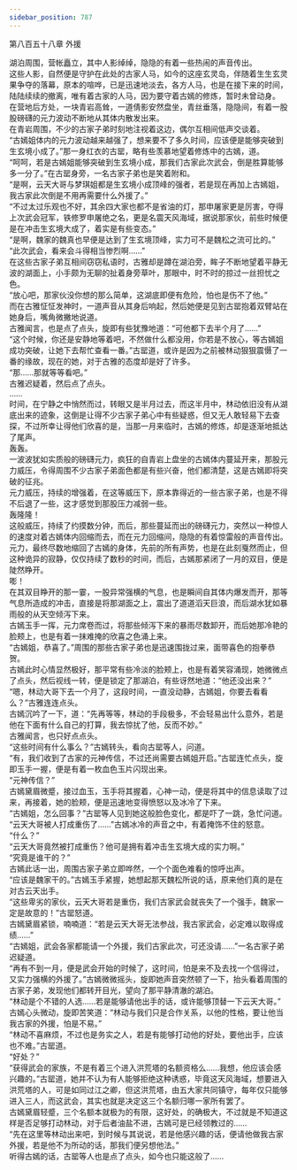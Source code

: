 ```yaml
---
sidebar_position: 787
---
```

 第八百五十八章 外援


湖泊周围，营帐矗立，其中人影绰绰，隐隐的有着一些热闹的声音传出。  
这些人影，自然便是守护在此处的古家人马，如今的这座玄灵岛，伴随着生生玄灵果争夺的落幕，原本的喧哗，已是迅速地淡去，各方人马，也是在接下来的时间，陆陆续续的撤离，唯有着古家的人马，因为要守着古嫣的修炼，暂时未曾动身。  
在营地后方处，一块青岩高耸，一道倩影安然盘坐，青丝垂落，隐隐间，有着一股股磅礴的元力波动不断地从其体内散发出来。  
在青岩周围，不少的古家子弟时刻地注视着这边，偶尔互相间低声交谈着。  
“古嫣姐体内的元力波动越来越强了，想来要不了多久时间，应该便是能够突破到生玄境小成了。”那一身红衣的古罂，略有些羡慕地望着修炼中的古嫣，道。  
“呵呵，若是古嫣姐能够突破到生玄境小成，那我们古家此次武会，倒是胜算能够多一分了。”在古罂身旁，一名古家子弟也是笑着附和。  
“是啊，云天大哥与梦琪姐都是生玄境小成顶峰的强者，若是现在再加上古嫣姐，我古家此次倒是不用再需要什么外援了。”  
“不过太过乐观也不好，其余四大家也都不是省油的灯，那申屠家更是厉害，夺得上次武会冠军，铁修罗申屠绝之名，更是名震天风海域，据说那家伙，前些时候便是在冲击生玄境大成了，着实是有些变态。”  
“是啊，魏家的魏真也早便是达到了生玄境顶峰，实力可不是魏松之流可比的。”  
“此次武会，看来会斗得相当惨烈啊……”  
在这些古家子弟互相间窃窃私语时，古雅却是蹲在湖泊旁，眸子不断地望着平静无波的湖面上，小手颇为无聊的扯着身旁草叶，那眼中，时不时的掠过一丝担忧之色。  
“放心吧，那家伙没你想的那么简单，这湖底即便有危险，怕也是伤不了他。”  
而在古雅怔怔发神时，一道声音从其身后响起，然后她便是见到古罂抱着双臂站在她身后，嘴角微撇地说道。  
古雅闻言，也是点了点头，旋即有些犹豫地道：“可他都下去半个月了……”  
“这个时候，你还是安静地等着吧，不然做什么都没用，你若是不放心，等古嫣姐成功突破，让她下去帮忙查看一番。”古罂道，或许是因为之前被林动狠狠震慑了一番的缘故，现在的她，对于古雅的态度却是好了许多。  
“那……那就等等看吧。”  
古雅迟疑着，然后点了点头。  
……  
时间，在宁静之中悄然而过，转眼又是半月过去，而这半月中，林动依旧没有从湖底出来的迹象，这倒是让得不少古家子弟心中有些疑惑，但又无人敢轻易下去查探，不过所幸让得他们欣喜的是，当那一月来临时，古嫣的修炼，却是逐渐地抵达了尾声。  
轰轰。  
一波波犹如实质般的磅礴元力，疯狂的自青岩上盘坐的古嫣体内蔓延开来，那股元力威压，令得周围不少古家子弟面色都是有些兴奋，他们都清楚，这是古嫣即将突破的征兆。  
元力威压，持续的增强着，在这等威压下，原本靠得近的一些古家子弟，也是不得不后退了一些，这才感觉到那股压力减弱一些。  
轰隆隆！  
这般威压，持续了约摸数分钟，而后，那些蔓延而出的磅礴元力，突然以一种惊人的速度对着古嫣体内回缩而去，而在元力回缩间，隐隐的有着惊雷般的声音传出。  
元力，最终尽数地缩回了古嫣的身体，先前的所有声势，也是在此刻戛然而止，但这种诡异的寂静，仅仅持续了数秒的时间，而后，古嫣那紧闭了一月的双目，便是陡然睁开。  
嘭！  
在其双目睁开的那一霎，一股异常强横的气息，也是瞬间自其体内爆发而开，那等气息所造成的冲击，直接是将那湖面之上，震出了道道滔天巨浪，而后湖水犹如暴雨般的从天空倾泻下来。  
古嫣玉手一挥，元力席卷而过，将那些倾泻下来的暴雨尽数卸开，而后她那冷艳的脸颊上，也是有着一抹难掩的欣喜之色涌上来。  
“古嫣姐，恭喜了。”周围的那些古家子弟也是迅速围拢过来，面带喜色的抱拳恭贺。  
古嫣此时心情显然极好，那平常有些冷淡的脸颊上，也是有着笑容涌现，她微微点了点头，然后视线一转，便是锁定了那湖泊，有些讶然地道：“他还没出来？”  
“嗯，林动大哥下去一个月了，这段时间，一直没动静，古嫣姐，你要去看看么？”古雅连连点头。  
古嫣沉吟了一下，道：“先再等等，林动的手段极多，不会轻易出什么意外，若是他在下面有什么自己的打算，我去惊扰了他，反而不妙。”  
古雅闻言，也只好点点头。  
“这些时间有什么事么？”古嫣转头，看向古罂等人，问道。  
“有，我们收到了古家的元神传信，不过还尚需要古嫣姐开启。”古罂连忙点头，旋即玉手一握，便是有着一枚血色玉片闪现出来。  
“元神传信？”  
古嫣黛眉微蹙，接过血玉，玉手将其握着，心神一动，便是将其中的信息读取了过来，再接着，她的脸颊，便是迅速地变得愤怒以及冰冷了下来。  
“古嫣姐，怎么回事？”古罂等人见到她这般脸色变化，都是吓了一跳，急忙问道。  
“云天大哥被人打成重伤了……”古嫣冰冷的声音之中，有着掩饰不住的怒意。  
“什么？”  
“云天大哥竟然被打成重伤？他可是拥有着冲击生玄境大成的实力啊。”  
“究竟是谁干的？”  
古嫣此话一出，周围古家子弟立即哗然，一个个面色难看的惊呼出声。  
“应该是魏家干的。”古嫣玉手紧握，她想起那天魏松所说的话，原来他们真的是在对古云天出手。  
“这些卑劣的家伙，云天大哥若是重伤，我们古家武会就丧失了一个强手，魏家一定是故意的！”古罂怒道。  
古嫣黛眉紧锁，喃喃道：“若是云天大哥无法参战，我古家武会，必定难以取得成绩……”  
“古嫣姐，武会各家都能请一个外援，我们古家此次，可还没请……”一名古家子弟迟疑道。  
“再有不到一月，便是武会开始的时候了，这时间，怕是来不及去找一个信得过，又实力强横的外援了。”古嫣微微摇头，旋即她声音突然顿了一下，抬头看着周围的古家子弟，发现他们都转开目光，望向了那平静清澈的湖泊。  
“林动是个不错的人选……若是能够请他出手的话，或许能够顶替一下云天大哥。”  
古嫣心头微动，旋即苦笑道：“林动与我们只是合作关系，以他的性格，要让他当我古家的外援，怕是不易。”  
“林动不喜麻烦，不过也是务实之人，若是有能够打动他的好处，要他出手，应该也不难。”古罂道。  
“好处？”  
“获得武会的家族，不是有着三个进入洪荒塔的名额资格么……我想，他应该会感兴趣的。”古罂道，她并不认为有人能够拒绝这种诱惑，毕竟这天风海域，想要进入洪荒塔的人，可是如同过江之卿，但这洪荒塔，由五大家共同镇守，每年仅只能够进入三人，而这武会，其实也就是决定这三个名额归哪一家所有罢了。  
古嫣黛眉轻蹙，三个名额本就极为的有限，这好处，的确极大，不过就是不知道这样是否足够打动林动，对于后者油盐不进，古嫣可是已经领教过的……  
“先在这里等林动出来吧，到时候与其说说，若是他感兴趣的话，便请他做我古家外援，若是他不为所动的话，那我们便另想他法。”  
听得古嫣的话，古罂等人也是点了点头，如今也只能这般了……  
  
  
